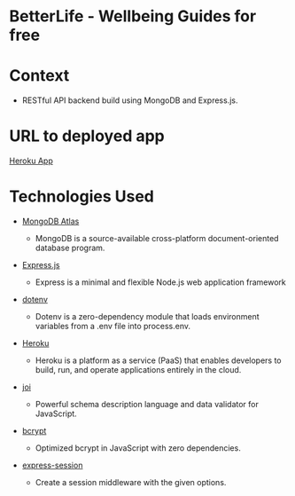 # BetterLife - Wellbeing Guides for free

# Context

* RESTful API backend build using MongoDB and Express.js.

# URL to deployed app

[Heroku App](https://letstalkbackend.herokuapp.com/)

# Technologies Used

* [MongoDB Atlas](https://www.mongodb.com/)
    * MongoDB is a source-available cross-platform document-oriented database program. 

* [Express.js](https://expressjs.com/)
    * Express is a minimal and flexible Node.js web application framework  
    
* [dotenv](https://www.npmjs.com/package/dotenv)
    * Dotenv is a zero-dependency module that loads environment variables from a .env file into process.env.  

* [Heroku](https://dashboard.heroku.com/)
    * Heroku is a platform as a service (PaaS) that enables developers to build, run, and operate applications entirely in the cloud.  

* [joi](https://www.npmjs.com/package/joi)
    * Powerful schema description language and data validator for JavaScript.

* [bcrypt](https://www.npmjs.com/package/bcryptjs)
    * Optimized bcrypt in JavaScript with zero dependencies.

* [express-session](https://www.npmjs.com/package/express-session)
    * Create a session middleware with the given options.   



